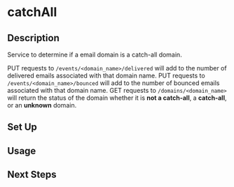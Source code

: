 # catchAll

## Description

Service to determine if a email domain is a catch-all domain.

PUT requests to `/events/<domain_name>/delivered` will add to the number of delivered emails associated with that domain name.
PUT requests to `/events/<domain_name>/bounced` will add to the number of bounced emails associated with that domain name.
GET requests to `/domains/<domain_name>` will return the status of the domain whether it is **not a catch-all**, a **catch-all**, or an **unknown** domain.

## Set Up

## Usage

## Next Steps